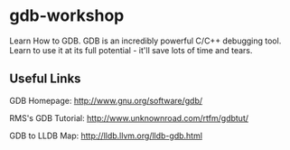gdb-workshop
============

Learn How to GDB. GDB is an incredibly powerful C/C++ debugging tool. Learn to use it at its full potential - it'll save lots of time and tears.

Useful Links
------------

GDB Homepage: http://www.gnu.org/software/gdb/ 

RMS's GDB Tutorial: http://www.unknownroad.com/rtfm/gdbtut/ 

GDB to LLDB Map: http://lldb.llvm.org/lldb-gdb.html 
